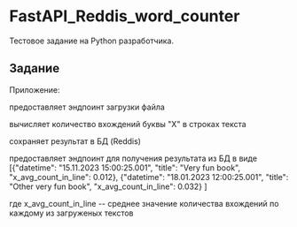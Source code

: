 # FastAPI_Reddis_word_counter
Тестовое задание на Python разработчика.

## Задание
Приложение:

предоставляет эндпоинт загрузки файла

вычисляет количество вхождений буквы "Х" в строках текста

сохраняет результат в БД (Reddis)

предоставляет эндпоинт для получения результата из БД в виде [{"datetime": "15.11.2023 15:00:25.001", "title": "Very fun book", "x_avg_count_in_line": 0.012}, {"datetime": "18.01.2023 12:00:25.001", "title": "Other very fun book", "x_avg_count_in_line": 0.032} ]

где x_avg_count_in_line -- среднее значение количества вхождений по каждому из загруженых текстов
